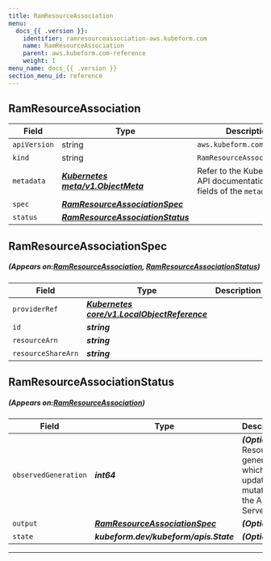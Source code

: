 ```yaml
---
title: RamResourceAssociation
menu:
  docs_{{ .version }}:
    identifier: ramresourceassociation-aws.kubeform.com
    name: RamResourceAssociation
    parent: aws.kubeform.com-reference
    weight: 1
menu_name: docs_{{ .version }}
section_menu_id: reference
---
```


## RamResourceAssociation
| Field | Type | Description |
| ------ | ----- | ----------- |
| `apiVersion` | string | `aws.kubeform.com/v1alpha1` |
|    `kind` | string | `RamResourceAssociation` |
| `metadata` | ***[Kubernetes meta/v1.ObjectMeta](https://kubernetes.io/docs/reference/generated/kubernetes-api/v1.13/#objectmeta-v1-meta)***|Refer to the Kubernetes API documentation for the fields of the `metadata` field.|
| `spec` | ***[RamResourceAssociationSpec](#RamResourceAssociationSpec)***||
| `status` | ***[RamResourceAssociationStatus](#RamResourceAssociationStatus)***||
## RamResourceAssociationSpec
##### (Appears on:[RamResourceAssociation](#RamResourceAssociation), [RamResourceAssociationStatus](#RamResourceAssociationStatus))
| Field | Type | Description |
| ------ | ----- | ----------- |
| `providerRef` | ***[Kubernetes core/v1.LocalObjectReference](https://kubernetes.io/docs/reference/generated/kubernetes-api/v1.13/#localobjectreference-v1-core)***||
| `id` | ***string***||
| `resourceArn` | ***string***||
| `resourceShareArn` | ***string***||
## RamResourceAssociationStatus
##### (Appears on:[RamResourceAssociation](#RamResourceAssociation))
| Field | Type | Description |
| ------ | ----- | ----------- |
| `observedGeneration` | ***int64***| ***(Optional)*** Resource generation, which is updated on mutation by the API Server.|
| `output` | ***[RamResourceAssociationSpec](#RamResourceAssociationSpec)***| ***(Optional)*** |
| `state` | ***kubeform.dev/kubeform/apis.State***| ***(Optional)*** |
---
